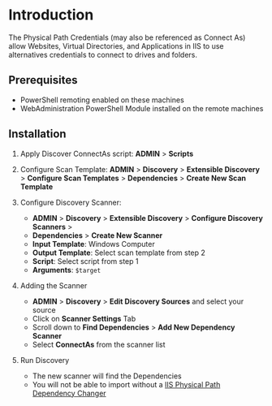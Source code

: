 # Introduction

The Physical Path Credentials (may also be referenced as Connect As) allow Websites, Virtual Directories, and Applications in IIS to use alternatives credentials to connect to drives and folders.

## Prerequisites

- PowerShell remoting enabled on these machines
- WebAdministration PowerShell Module installed on the remote machines

## Installation

1. Apply Discover ConnectAs script: **ADMIN** > **Scripts**
1. Configure Scan Template: **ADMIN** > **Discovery** > **Extensible Discovery** > **Configure Scan Templates** > **Dependencies** > **Create New Scan Template**

1. Configure Discovery Scanner:

    - **ADMIN** > **Discovery** > **Extensible Discovery** > **Configure Discovery Scanners** >
    - **Dependencies** > **Create New Scanner**
    - **Input Template**: Windows Computer
    - **Output Template**: Select scan template from step 2
    - **Script**: Select  script from step 1
    - **Arguments**: `$target`

1. Adding the Scanner

    - **ADMIN** > **Discovery** > **Edit Discovery Sources** and select your source
    - Click on **Scanner Settings** Tab
    - Scroll down to **Find Dependencies** > **Add New Dependency Scanner**
    - Select **ConnectAs** from the scanner list

1. Run Discovery

    - The new scanner will find the Dependencies
    - You will not be able to import without a [IIS Physical Path Dependency Changer](../../remote-password-changers/iis-physical-path-dependency/index.md)
